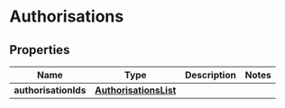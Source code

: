 
# Authorisations

## Properties
Name | Type | Description | Notes
------------ | ------------- | ------------- | -------------
**authorisationIds** | [**AuthorisationsList**](AuthorisationsList.md) |  | 




